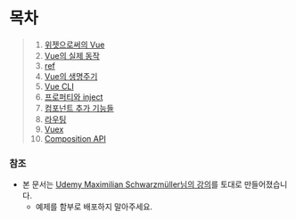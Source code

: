 # 목차
> 1. [위젯으로써의 Vue](01_dom_widget.md)
> 2. [Vue의 실제 동작](02_how_vue_works.md)
> 3. [ref](03_ref.md)
> 4. [Vue의 생명주기](04_lifecycle.md)
> 5. [Vue CLI](05_vue_cli.md)
> 6. [프로퍼티와 inject](06_property_vs_inject.md)
> 7. [컴포넌트 추가 기능들](07_more_about_components.md)
> 8. [라우팅](08_routing.md)
> 9. [Vuex](09_vuex.md)
> 10. [Composition API](10_composition_api.md)


### 참조
- 본 문서는 [Udemy Maximilian Schwarzmüller님의 강의](https://www.udemy.com/course/vue-router-composition-api/)를 토대로 만들어졌습니다.
    - 예제를 함부로 배포하지 말아주세요.
